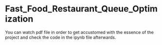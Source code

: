 # Fast_Food_Restaurant_Queue_Optimization

You can watch pdf file in order to get accustomed with the essence of the project and check the code in the ipynb file afterwards.
